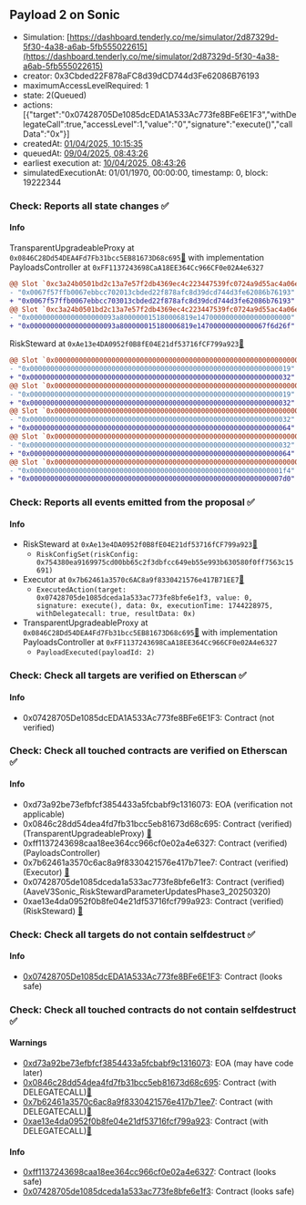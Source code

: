 ## Payload 2 on Sonic

- Simulation: [https://dashboard.tenderly.co/me/simulator/2d87329d-5f30-4a38-a6ab-5fb555022615](https://dashboard.tenderly.co/me/simulator/2d87329d-5f30-4a38-a6ab-5fb555022615)
- creator: 0x3Cbded22F878aFC8d39dCD744d3Fe62086B76193
- maximumAccessLevelRequired: 1
- state: 2(Queued)
- actions: [{"target":"0x07428705De1085dcEDA1A533Ac773fe8BFe6E1F3","withDelegateCall":true,"accessLevel":1,"value":"0","signature":"execute()","callData":"0x"}]
- createdAt: [01/04/2025, 10:15:35](https://sonicscan.org//tx/0x4657e2e3aecb7b6232fbb715da192ef0bbe82cacf9ca2db9c024562dcab97941)
- queuedAt: [09/04/2025, 08:43:26](https://sonicscan.org//tx/0x21bbab0427602e4a5be3279809d4bab3be0559e60afc6c2a246e8ec6f03796dd)
- earliest execution at: [10/04/2025, 08:43:26](https://www.epochconverter.com/countdown?q=1744274606)
- simulatedExecutionAt: 01/01/1970, 00:00:00, timestamp: 0, block: 19222344
### Check: Reports all state changes :white_check_mark:

#### Info


TransparentUpgradeableProxy at `0x0846C28Dd54DEA4Fd7Fb31bcc5EB81673D68c695`[:ghost:](https://github.com/bgd-labs/aave-address-book "GovernanceV3Sonic.PAYLOADS_CONTROLLER") with implementation PayloadsController at `0xFF1137243698CaA18EE364Cc966CF0e02A4e6327`
```diff
@@ Slot `0xc3a24b0501bd2c13a7e57f2db4369ec4c223447539fc0724a9d55ac4a06ebd4d` @@
- "0x0067f57ffb0067ebbcc702013cbded22f878afc8d39dcd744d3fe62086b76193"
+ "0x0067f57ffb0067ebbcc703013cbded22f878afc8d39dcd744d3fe62086b76193"
@@ Slot `0xc3a24b0501bd2c13a7e57f2db4369ec4c223447539fc0724a9d55ac4a06ebd4e` @@
- "0x000000000000000000093a800000015180006819e14700000000000000000000"
+ "0x000000000000000000093a800000015180006819e14700000000000067f6d26f"
```

RiskSteward at `0xAe13e4DA0952f0B8fE04E21df53716fCF799a923`[:ghost:](https://github.com/bgd-labs/aave-address-book "AaveV3Sonic.RISK_STEWARD")
```diff
@@ Slot `0x0000000000000000000000000000000000000000000000000000000000000002` @@
- "0x0000000000000000000000000000000000000000000000000000000000000019"
+ "0x0000000000000000000000000000000000000000000000000000000000000032"
@@ Slot `0x0000000000000000000000000000000000000000000000000000000000000004` @@
- "0x0000000000000000000000000000000000000000000000000000000000000019"
+ "0x0000000000000000000000000000000000000000000000000000000000000032"
@@ Slot `0x000000000000000000000000000000000000000000000000000000000000000e` @@
- "0x0000000000000000000000000000000000000000000000000000000000000032"
+ "0x0000000000000000000000000000000000000000000000000000000000000064"
@@ Slot `0x0000000000000000000000000000000000000000000000000000000000000010` @@
- "0x0000000000000000000000000000000000000000000000000000000000000032"
+ "0x0000000000000000000000000000000000000000000000000000000000000064"
@@ Slot `0x0000000000000000000000000000000000000000000000000000000000000012` @@
- "0x00000000000000000000000000000000000000000000000000000000000001f4"
+ "0x00000000000000000000000000000000000000000000000000000000000007d0"
```


### Check: Reports all events emitted from the proposal :white_check_mark:

#### Info

- RiskSteward at `0xAe13e4DA0952f0B8fE04E21df53716fCF799a923`[:ghost:](https://github.com/bgd-labs/aave-address-book "AaveV3Sonic.RISK_STEWARD")
  - `RiskConfigSet(riskConfig: 0x754380ea9169975cd00bb65c2f3dbfcc649eb55e993b630580f0ff7563c15691)`
- Executor at `0x7b62461a3570c6AC8a9f8330421576e417B71EE7`[:ghost:](https://github.com/bgd-labs/aave-address-book "AaveV3Sonic.ACL_ADMIN, GovernanceV3Sonic.EXECUTOR_LVL_1")
  - `ExecutedAction(target: 0x07428705de1085dceda1a533ac773fe8bfe6e1f3, value: 0, signature: execute(), data: 0x, executionTime: 1744228975, withDelegatecall: true, resultData: 0x)`
- TransparentUpgradeableProxy at `0x0846C28Dd54DEA4Fd7Fb31bcc5EB81673D68c695`[:ghost:](https://github.com/bgd-labs/aave-address-book "GovernanceV3Sonic.PAYLOADS_CONTROLLER") with implementation PayloadsController at `0xFF1137243698CaA18EE364Cc966CF0e02A4e6327`
  - `PayloadExecuted(payloadId: 2)`

### Check: Check all targets are verified on Etherscan :white_check_mark:

#### Info

- 0x07428705De1085dcEDA1A533Ac773fe8BFe6E1F3: Contract (not verified) 

### Check: Check all touched contracts are verified on Etherscan :white_check_mark:

#### Info

- 0xd73a92be73efbfcf3854433a5fcbabf9c1316073: EOA (verification not applicable)
- 0x0846c28dd54dea4fd7fb31bcc5eb81673d68c695: Contract (verified) (TransparentUpgradeableProxy) [:ghost:](https://github.com/bgd-labs/aave-address-book "GovernanceV3Sonic.PAYLOADS_CONTROLLER")
- 0xff1137243698caa18ee364cc966cf0e02a4e6327: Contract (verified) (PayloadsController) 
- 0x7b62461a3570c6ac8a9f8330421576e417b71ee7: Contract (verified) (Executor) [:ghost:](https://github.com/bgd-labs/aave-address-book "AaveV3Sonic.ACL_ADMIN, GovernanceV3Sonic.EXECUTOR_LVL_1")
- 0x07428705de1085dceda1a533ac773fe8bfe6e1f3: Contract (verified) (AaveV3Sonic_RiskStewardParameterUpdatesPhase3_20250320) 
- 0xae13e4da0952f0b8fe04e21df53716fcf799a923: Contract (verified) (RiskSteward) [:ghost:](https://github.com/bgd-labs/aave-address-book "AaveV3Sonic.RISK_STEWARD")

### Check: Check all targets do not contain selfdestruct :white_check_mark:

#### Info

- [0x07428705De1085dcEDA1A533Ac773fe8BFe6E1F3](https://sonicscan.org//address/0x07428705De1085dcEDA1A533Ac773fe8BFe6E1F3): Contract (looks safe)

### Check: Check all touched contracts do not contain selfdestruct :white_check_mark:

#### Warnings

- [0xd73a92be73efbfcf3854433a5fcbabf9c1316073](https://sonicscan.org//address/0xd73a92be73efbfcf3854433a5fcbabf9c1316073): EOA (may have code later)
- [0x0846c28dd54dea4fd7fb31bcc5eb81673d68c695](https://sonicscan.org//address/0x0846c28dd54dea4fd7fb31bcc5eb81673d68c695): Contract (with DELEGATECALL)[:ghost:](https://github.com/bgd-labs/aave-address-book "GovernanceV3Sonic.PAYLOADS_CONTROLLER")
- [0x7b62461a3570c6ac8a9f8330421576e417b71ee7](https://sonicscan.org//address/0x7b62461a3570c6ac8a9f8330421576e417b71ee7): Contract (with DELEGATECALL)[:ghost:](https://github.com/bgd-labs/aave-address-book "AaveV3Sonic.ACL_ADMIN, GovernanceV3Sonic.EXECUTOR_LVL_1")
- [0xae13e4da0952f0b8fe04e21df53716fcf799a923](https://sonicscan.org//address/0xae13e4da0952f0b8fe04e21df53716fcf799a923): Contract (with DELEGATECALL)[:ghost:](https://github.com/bgd-labs/aave-address-book "AaveV3Sonic.RISK_STEWARD")

#### Info

- [0xff1137243698caa18ee364cc966cf0e02a4e6327](https://sonicscan.org//address/0xff1137243698caa18ee364cc966cf0e02a4e6327): Contract (looks safe)
- [0x07428705de1085dceda1a533ac773fe8bfe6e1f3](https://sonicscan.org//address/0x07428705de1085dceda1a533ac773fe8bfe6e1f3): Contract (looks safe)

